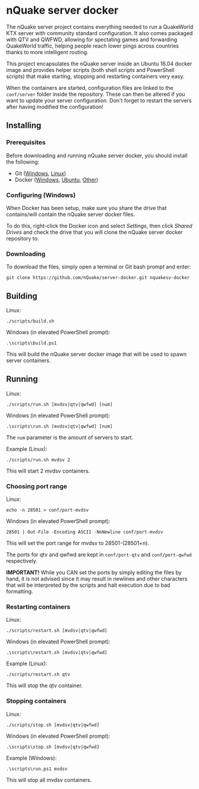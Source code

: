 # nQuake server docker

The nQuake server project contains everything needed to run a QuakeWorld KTX server with community standard configuration. It also comes packaged with QTV and QWFWD, allowing for spectating games and forwarding QuakeWorld traffic, helping people reach lower pings across countries thanks to more intelligent routing.

This project encapsulates the nQuake server inside an Ubuntu 16.04 docker image and provides helper scripts (both shell scripts and PowerShell scripts) that make starting, stopping and restarting containers very easy.

When the containers are started, configuration files are linked to the `conf/server` folder inside the repository. These can then be altered if you want to update your server configuration. Don't forget to restart the servers after having modified the configuration!

## Installing

### Prerequisites

Before downloading and running nQuake server docker, you should install the following:

* Git ([Windows](https://git-scm.com/download/win), [Linux](https://git-scm.com/download/linux))
* Docker ([Windows](https://store.docker.com/editions/community/docker-ce-desktop-windows), [Ubuntu](https://docs.docker.com/engine/installation/linux/docker-ce/ubuntu/), [Other](https://www.docker.com/community-edition))

### Configuring (Windows)

When Docker has been setup, make sure you share the drive that contains/will contain the nQuake server docker files.

To do this, right-click the Docker icon and select *Settings*, then click *Shared Drives* and check the drive that you will clone the nQuake server docker repository to.

### Downloading

To download the files, simply open a terminal or Git bash prompt and enter:

```
git clone https://github.com/nQuake/server-docker.git nquakesv-docker
```

## Building

Linux:
```
./scripts/build.sh
```

Windows (in elevated PowerShell prompt):
```
.\scripts\build.ps1
```

This will build the nQuake server docker image that will be used to spawn server containers.

## Running

Linux:
```
./scripts/run.sh [mvdsv|qtv|qwfwd] [num]
```

Windows (in elevated PowerShell prompt):
```
.\scripts\run.sh [mvdsv|qtv|qwfwd] [num]
```

The `num` parameter is the amount of servers to start.

Example (Linux):
```
./scripts/run.sh mvdsv 2
```

This will start 2 mvdsv containers.

### Choosing port range

Linux:
```
echo -n 28501 > conf/port-mvdsv
```

Windows (in elevated PowerShell prompt):
```
28501 | Out-File -Encoding ASCII -NoNewline conf/port-mvdsv
```

This will set the port range for mvdsv to 28501-(28501+n).

The ports for qtv and qwfwd are kept in `conf/port-qtv` and `conf/port-qwfwd` respectively.

**IMPORTANT!** While you CAN set the ports by simply editing the files by hand, it is not advised since it may result in newlines and other characters that will be interpreted by the scripts and halt execution due to bad formatting.

### Restarting containers

Linux:
```
./scripts/restart.sh [mvdsv|qtv|qwfwd]
```

Windows (in elevated PowerShell prompt):
```
.\scripts\restart.sh [mvdsv|qtv|qwfwd]
```

Example (Linux):
```
./scripts/restart.sh qtv
```

This will stop the qtv container.

### Stopping containers

Linux:
```
./scripts/stop.sh [mvdsv|qtv|qwfwd]
```

Windows (in elevated PowerShell prompt):
```
.\scripts\stop.sh [mvdsv|qtv|qwfwd]
```

Example (Windows):
```
.\scripts\run.ps1 mvdsv
```

This will stop all mvdsv containers.
